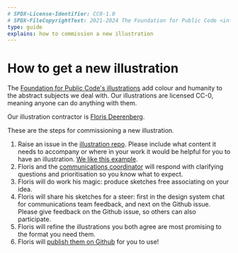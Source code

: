 ```yaml
---
# SPDX-License-Identifier: CC0-1.0
# SPDX-FileCopyrightText: 2021-2024 The Foundation for Public Code <info@publiccode.net>
type: guide
explains: how to commission a new illustration
---
```


# How to get a new illustration

The [Foundation for Public Code's illustrations](https://illustrations.publiccode.net/) add colour and humanity to the abstract subjects we deal with. Our illustrations are licensed CC-0, meaning anyone can do anything with them.

Our illustration contractor is [Floris Deerenberg](https://github.com/fdeerenberg).

These are the steps for commissioning a new illustration.

1. Raise an issue in the [illustration repo](https://github.com/publiccodenet/illustrations/issues). Please include what content it needs to accompany or where in your work it would be helpful for you to have an illustration. [We like this example](https://github.com/publiccodenet/illustrations/issues/11).
2. Floris and the [communications coordinator](../../organization/staff#communications) will respond with clarifying questions and prioritisation so you know what to expect.
3. Floris will do work his magic: produce sketches free associating on your idea.
4. Floris will share his sketches for a steer: first in the design system chat for communications team feedback, and next on the Github issue. Please give feedback on the Github issue, so others can also participate.
5. Floris will refine the illustrations you both agree are most promising to the format you need them.
6. Floris will [publish them on Github](https://github.com/publiccodenet/illustrations/tree/main/illustrations) for you to use!
